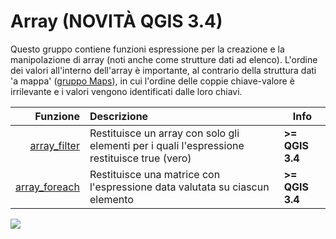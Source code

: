 # Array (NOVITÀ QGIS 3.4)

Questo gruppo contiene funzioni espressione per la creazione e la manipolazione di array (noti anche come strutture dati ad elenco). L'ordine dei valori all'interno dell'array è importante, al contrario della struttura dati 'a mappa' ([gruppo Maps](../maps)), in cui l'ordine delle coppie chiave-valore è irrilevante e i valori vengono identificati dalle loro chiavi.

| Funzione  | Descrizione|Info
|----------:|:-----------|--------
|[array_filter](funzioni/array_filter.md)|Restituisce un array con solo gli elementi per i quali l'espressione restituisce true (vero)| **>= QGIS 3.4**
|[array_foreach](funzioni/array_foreach.md)|Restituisce una matrice con l'espressione data valutata su ciascun elemento| **>= QGIS 3.4**


![](/img/array/neo_gruppo.png)

